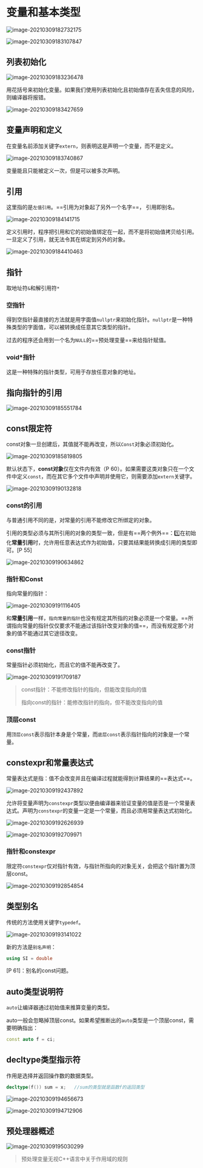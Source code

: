 # 变量和基本类型

![image-20210309182732175](第二章——变量和基本类型.assets/image-20210309182732175.png)

![image-20210309183107847](第二章——变量和基本类型.assets/image-20210309183107847.png)

 

## 列表初始化

![image-20210309183236478](第二章——变量和基本类型.assets/image-20210309183236478.png)

用花括号来初始化变量。如果我们使用列表初始化且初始值存在丢失信息的风险，则编译器将报错。

![image-20210309183427659](第二章——变量和基本类型.assets/image-20210309183427659.png)

## 变量声明和定义

在变量名前添加关键字`extern`，则表明这是声明一个变量，而不是定义。

![image-20210309183740867](第二章——变量和基本类型.assets/image-20210309183740867.png)

变量能且只能被定义一次，但是可以被多次声明。

## 引用

这里指的是`左值引用`。==引用为对象起了另外一个名字==， 引用即别名。

![image-20210309184141715](第二章——变量和基本类型.assets/image-20210309184141715.png)

定义引用时，程序把引用和它的初始值绑定在一起，而不是将初始值拷贝给引用。一旦定义了引用，就无法令其在绑定到另外的对象。

![image-20210309184410463](第二章——变量和基本类型.assets/image-20210309184410463.png)

## 指针

取地址符`&`和解引用符`*`

### 空指针

得到空指针最直接的方法就是用字面值`nullptr`来初始化指针。`nullptr`是一种特殊类型的字面值，可以被转换成任意其它类型的指针。

过去的程序还会用到一个名为`NULL`的==预处理变量==来给指针赋值。

### void*指针

这是一种特殊的指针类型，可用于存放任意对象的地址。



## 指向指针的引用

![image-20210309185551784](第二章——变量和基本类型.assets/image-20210309185551784.png)

## const限定符

const对象一旦创建后，其值就不能再改变，所以`Const`对象必须初始化。

![image-20210309185819805](第二章——变量和基本类型.assets/image-20210309185819805.png)

默认状态下，**const对象**仅在文件内有效（P 60）。如果需要这类对象只在一个文件中定义`const`，而在其它多个文件中声明并使用它，则需要添加`extern`关键字。

![image-20210309190132818](第二章——变量和基本类型.assets/image-20210309190132818.png)

### const的引用

与普通引用不同的是，对常量的引用不能修改它所绑定的对象。

引用的类型必须与其所引用的对象的类型一致，但是有==两个例外==：:one:在初始化**常量引用**时，允许用任意表达式作为初始值，只要其结果能转换成引用的类型即可。[P 55]

![image-20210309190634862](第二章——变量和基本类型.assets/image-20210309190634862.png)



### 指针和Const

指向常量的指针：

![image-20210309191116405](第二章——变量和基本类型.assets/image-20210309191116405.png)

和**常量引用**一样，`指向常量的指针`也没有规定其所指的对象必须是一个常量。==所谓指向常量的指针仅仅要求不能通过该指针改变对象的值==，而没有规定那个对象的值不能通过其它途径改变。

### const指针

常量指针必须初始化，而且它的值不能再改变了。

![image-20210309191709187](第二章——变量和基本类型.assets/image-20210309191709187.png)

> const指针：不能修改指针的指向，但能改变指向的值
>
> 指向const的指针：能修改指针的指向，但不能改变指向的值

### 顶层const

用`顶层const`表示指针本身是个常量，而`底层const`表示指针指向的对象是一个常量。



## constexpr和常量表达式

常量表达式是指：值不会改变并且在编译过程就能得到计算结果的==表达式==。

![image-20210309192437892](第二章——变量和基本类型.assets/image-20210309192437892.png)

允许将变量声明为`constexpr`类型以便由编译器来验证变量的值是否是一个常量表达式。声明为`constexpr`的变量一定是一个常量，而且必须用常量表达式初始化。

![image-20210309192626939](第二章——变量和基本类型.assets/image-20210309192626939.png)

![image-20210309192709971](第二章——变量和基本类型.assets/image-20210309192709971.png)

### 指针和constexpr

限定符`constexpr`仅对指针有效，与指针所指向的对象无关，会把这个指针置为顶层const。

![image-20210309192854854](第二章——变量和基本类型.assets/image-20210309192854854.png)



## 类型别名

传统的方法使用关键字`typedef`。

![image-20210309193141022](第二章——变量和基本类型.assets/image-20210309193141022.png)

新的方法是`别名声明`：

```c++
using SI = double
```

[P 61]：别名的const问题。



## auto类型说明符

`auto`让编译器通过初始值来推算变量的类型。

auto一般会忽略掉顶层const。如果希望推断出的`auto`类型是一个顶层const，需要明确指出：

```c++
const auto f = ci;
```



## decltype类型指示符

作用是选择并返回操作数的数据类型。

```c++
decltype(f()) sum = x;   //sum的类型就是函数f的返回类型
```

![image-20210309194656673](第二章——变量和基本类型.assets/image-20210309194656673.png)

![image-20210309194712906](第二章——变量和基本类型.assets/image-20210309194712906.png)



## 预处理器概述

![image-20210309195030299](第二章——变量和基本类型.assets/image-20210309195030299.png)

> 预处理变量无视C++语言中关于作用域的规则

